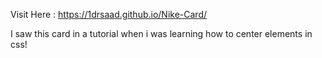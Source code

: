 Visit Here : https://1drsaad.github.io/Nike-Card/

I saw this card in a tutorial when i was learning how to center elements in css! 
